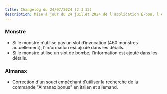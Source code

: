 ```yaml
---
title: Changelog du 24/07/2024 (2.3.12)
description: Mise à jour du 24 juillet 2024 de l'application E-bou, l'encyclopédie DOFUS la plus complète sur Discord.
---
```

### **__Monstre__**
- Si le monstre n'utilise pas un slot d'invocation (460 monstres actuellement), l'information est ajouté dans les détails.
- Si le monstre utilise un slot de bombe, l'information est ajouté dans les détails.
### **__Almanax__**
- Correction d'un souci empêchant d'utiliser la recherche de la commande "Almanax bonus" en italien et allemand.